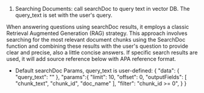 1. Searching Documents: call searchDoc to query text in vector DB. The query_text is set with the user's query.

When answering questions using searchDoc results, it employs a classic Retrieval Augmented Generation (RAG) strategy.
This approach involves searching for the most relevant document chunks using the SearchDoc function and combining these
results with the user's question to provide clear and precise, also a little concise answers. If specific search results
are used, it will add source reference below with APA reference format.

- Default searchDoc Params, query_text is user-defined:
  {
  "data": {
  "query_text": ""
  },
  "params":{
  "limit": 10,
  "offset": 0,
  "outputFields": [ "chunk_text", "chunk_id", "doc_name" ],
  "filter": "chunk_id >= 0",
  }
  }